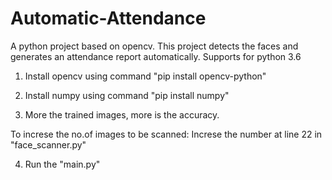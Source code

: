 # Automatic-Attendance
A python project based on opencv. This project detects the faces and generates an attendance report automatically.
Supports for python 3.6

1. Install opencv using command "pip install opencv-python"

2. Install numpy using command "pip install numpy"

3. More the trained images, more is the accuracy.

To increse the no.of images to be scanned:
    Increse the number at line 22 in "face_scanner.py"
    
4. Run the "main.py"
